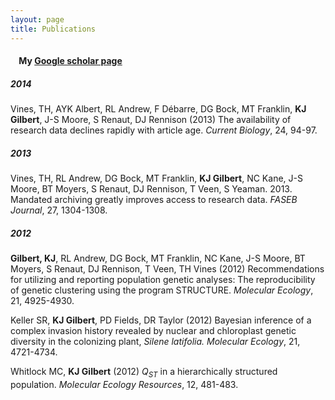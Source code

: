 ```yaml
---
layout: page
title: Publications
---
```


#### &nbsp;&nbsp;&nbsp; My [Google scholar page](http://scholar.google.ca/citations?user=qtirkigAAAAJ&hl=en)


##### 2014

Vines, TH, AYK Albert, RL Andrew, F Débarre, DG Bock, MT Franklin, **KJ Gilbert**, J-S Moore, S Renaut, DJ Rennison (2013) The availability of research data declines rapidly with article age. *Current Biology*, 24, 94-97.

##### 2013

Vines, TH, RL Andrew, DG Bock, MT Franklin, **KJ Gilbert**, NC Kane, J-S Moore, BT Moyers, S Renaut, DJ Rennison, T Veen, S Yeaman. 2013. Mandated archiving greatly improves access to research data. *FASEB Journal*, 27, 1304-1308.

##### 2012

**Gilbert, KJ**, RL Andrew, DG Bock, MT Franklin, NC Kane, J-S Moore, BT Moyers, S Renaut, DJ Rennison, T Veen, TH Vines (2012) Recommendations for utilizing and reporting population genetic analyses: The reproducibility of genetic clustering using the program STRUCTURE. *Molecular Ecology*, 21, 4925-4930.

Keller SR, **KJ Gilbert**, PD Fields, DR Taylor (2012) Bayesian inference of a complex invasion history revealed by nuclear and chloroplast genetic diversity in the colonizing plant, *Silene latifolia. Molecular Ecology*, 21, 4721-4734.

Whitlock MC, **KJ Gilbert** (2012) *Q<sub>ST</sub>* in a hierarchically structured population. *Molecular Ecology Resources*, 12, 481-483.